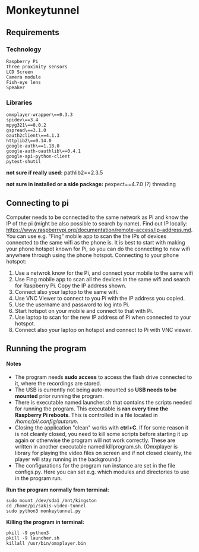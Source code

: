 # Monkeytunnel

## Requirements

### Technology
```
Raspberry Pi
Three proximity sensors
LCD Screen
Camera module
Fish-eye lens
Speaker
```

### Libraries
```
omxplayer-wrapper\==0.3.3
spidev\==3.4
mpyg321\==0.0.2
gspread\==3.1.0
oauth2client\==4.1.3
httplib2\==0.14.0
google-auth\==1.18.0
google-auth-oauthlib\==0.4.1
google-api-python-client
pytest-shutil
```

**not sure if really used:**
pathlib2\==2.3.5

**not sure in installed or a side package:**
pexpect\==4.7.0 (?)
threading

## Connecting to pi
Computer needs to be connected to the same network as Pi and know the IP of the pi (might be also possible to search by name). Find out IP locally: https://www.raspberrypi.org/documentation/remote-access/ip-address.md. You can use e.g. "Fing" mobile app to scan the the IPs of devices connected to the same wifi as the phone is.
It is best to start with making your phone hotspot known for Pi, so you can do the connecting to new wifi anywhere through using the phone hotspot.
Connecting to your phone hotspot:
1. Use a netwrok know for the Pi, and connect your mobile to the same wifi
2. Use Fing mobile app to scan all the devices in the same wifi and search for Raspberry Pi. Copy the IP address shown.
3. Connect also your laptop to the same wifi.
4. Use VNC Viewer to connect to you Pi with the IP address you copied.
5. Use the username and password to log into Pi.
6. Start hotspot on your mobile and connect to that with Pi.
7. Use laptop to scan for the new IP address of Pi when connected to your hotspot.
8. Connect also your laptop on hotspot and connect to Pi with VNC viewer.

## Running the program
#### Notes
* The program needs **sudo access** to access the flash drive connected to it, where the recordings are stored.
* The USB is currently not being auto-mounted so **USB needs to be mounted** prior running the program.
* There is executable named launcher.sh that contains the scripts needed for running the program. This executable is **ran every time the Raspberry Pi reboots**. This is controlled in a file located in */home/pi/.config/autorun*.
* Closing the application "clean" works with **ctrl+C**. If for some reason it is not cleanly closed, you need to kill some scripts before starting it up again or otherwise the program will not work correctly. These are written in another executable named killprogram.sh. (Omxplayer is library for playing the video files on screen and if not closed cleanly, the player will stay running in the background.)
* The configurations for the program run instance are set in the file configs.py. Here you can set e.g. which modules and directories to use in the program run.

**Run the program normally from terminal:**
```
sudo mount /dev/sda1 /mnt/kingston
cd /home/pi/sakis-video-tunnel
sudo python3 monkeytunnel.py
```
**Killing the program in terminal:**
```
pkill -9 python3
pkill -9 launcher.sh
killall /usr/bin/omxplayer.bin
```
